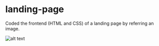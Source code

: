 # landing-page
Coded the frontend (HTML and CSS) of a landing page by referring an image.

![alt text](https://cdn.statically.io/gh/TheOdinProject/curriculum/main/foundations/html_css/project/odin-project.png)
